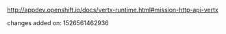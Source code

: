 http://appdev.openshift.io/docs/vertx-runtime.html#mission-http-api-vertx

changes added on: 1526561462936
